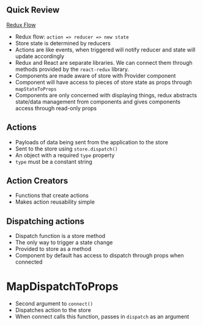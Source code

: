 ## Quick Review

[Redux Flow](https://camo.githubusercontent.com/5aba89b6daab934631adffc1f301d17bb273268b/68747470733a2f2f73332e616d617a6f6e6177732e636f6d2f6d656469612d702e736c69642e65732f75706c6f6164732f3336343831322f696d616765732f323438343535322f415243482d5265647578322d7265616c2e676966)

- Redux flow: `action => reducer => new state`
- Store state is determined by reducers
- Actions are like events, when triggered will notify reducer and state will update accordingly
- Redux and React are separate libraries. We can connect them through methods provided by the `react-redux` library.
- Components are made aware of store with Provider component
- Component will have access to pieces of store state as props through `mapStateToProps`
- Components are only concerned with displaying things, redux abstracts state/data management from components and gives components access through read-only props

## Actions

- Payloads of data being sent from the application to the store
- Sent to the store using `store.dispatch()`
- An object with a required `type` property
- `type` must be a constant string

## Action Creators

- Functions that create actions
- Makes action reusability simple

## Dispatching actions

- Dispatch function is a store method
- The only way to trigger a state change
- Provided to store as a method 
- Component by default has access to dispatch through props when connected

# MapDispatchToProps

- Second argument to `connect()`
- Dispatches action to the store
- When connect calls this function, passes in `dispatch` as an argument
